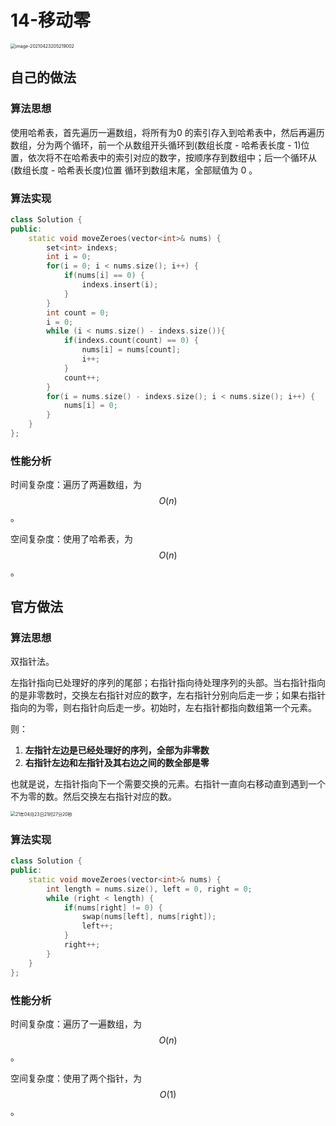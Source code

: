# 14-移动零

<img src="https://crayon-1302863897.cos.ap-beijing.myqcloud.com/image/image-20210423205219002.png" alt="image-20210423205219002" style="zoom:50%;" />



## 自己的做法

### 算法思想

使用哈希表，首先遍历一遍数组，将所有为0 的索引存入到哈希表中，然后再遍历数组，分为两个循环，前一个从数组开头循环到(数组长度 - 哈希表长度 - 1)位置，依次将不在哈希表中的索引对应的数字，按顺序存到数组中；后一个循环从(数组长度 - 哈希表长度)位置 循环到数组末尾，全部赋值为 0 。

### 算法实现

```c++
class Solution {
public:
    static void moveZeroes(vector<int>& nums) {
        set<int> indexs;
        int i = 0;
        for(i = 0; i < nums.size(); i++) {
            if(nums[i] == 0) {
                indexs.insert(i);
            }
        }
        int count = 0;
        i = 0;
        while (i < nums.size() - indexs.size()){
            if(indexs.count(count) == 0) {
                nums[i] = nums[count];
                i++;
            }
            count++;
        }
        for(i = nums.size() - indexs.size(); i < nums.size(); i++) {
            nums[i] = 0;
        }
    }
};
```



### 性能分析

时间复杂度：遍历了两遍数组，为$$O(n)$$。

空间复杂度：使用了哈希表，为$$O(n)$$。



## 官方做法

### 算法思想

双指针法。

左指针指向已处理好的序列的尾部；右指针指向待处理序列的头部。当右指针指向的是非零数时，交换左右指针对应的数字，左右指针分别向后走一步；如果右指针指向的为零，则右指针向后走一步。初始时，左右指针都指向数组第一个元素。

则：		

1. **左指针左边是已经处理好的序列，全部为非零数**
2. **右指针左边和左指针及其右边之间的数全部是零**

也就是说，左指针指向下一个需要交换的元素。右指针一直向右移动直到遇到一个不为零的数。然后交换左右指针对应的数。



<img src="https://crayon-1302863897.cos.ap-beijing.myqcloud.com/image/21年04月23日21时27分20秒.gif" alt="21年04月23日21时27分20秒" style="zoom:50%;" />



### 算法实现

```c++
class Solution {
public:
    static void moveZeroes(vector<int>& nums) {
        int length = nums.size(), left = 0, right = 0;
        while (right < length) {
            if(nums[right] != 0) {
                swap(nums[left], nums[right]);
                left++;
            }
            right++;
        }
    }
};
```



### 性能分析

时间复杂度：遍历了一遍数组，为$$O(n)$$。

空间复杂度：使用了两个指针，为$$O(1)$$。



